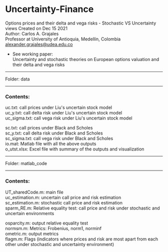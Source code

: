 # Uncertainty-Finance
Options prices and their delta and vega risks - Stochastic VS Uncertainty views
Created on Dec 15 2021  
Author: Carlos A. Grajales  
Professor at University of Antioquia, Medellín, Colombia  
<alexander.grajales@udea.edu.co>


* See working paper:  
Uncertainty and stochastic theories on European options valuation and their delta and vega risks

***********************
Folder: data
***********************

### Contents:
uc.txt: call prices under Liu's uncertain stock model  
uc_y.txt: call delta risk under Liu's uncertain stock model  
uc_sigma.txt: call vega risk under Liu's uncertain stock model

sc.txt: call prices under Black and Scholes  
sc_y.txt: call delta risk under Black and Scholes  
sc_sigma.txt: call vega risk under Black and Scholes  
io.mat: Matlab file with all the above outputs  
o_utst.xlsx: Excel file with summary of the outputs and visualization

******************************
Folder: matlab_code
******************************

### Contents:
UT_sharedCode.m: main file  
uc_estimation.m: uncertain call price and risk estimation  
sc_estimation.m: stochastic call price and risk estimation  
sparm_RE.m: Relative equality test: call price and risk under stochastic and
uncertain environments

osparcity.m: output relative equality test  
normsm.m: Metrics: Frobenius, norm1, norminf  
ometric.m: output metrics  
flagm.m: Flags (indicators where prices and risk are most apart from each
other under stochastic and uncertainty environment)
